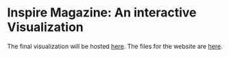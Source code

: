 # Inspire Magazine: An interactive Visualization

The final visualization will be hosted [here](https://kimswchi.github.io/inspire-magazine-dataviz/).
The files for the website are [here](https://github.com/kimswchi/inspire-magazine-dataviz).
